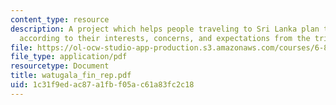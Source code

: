 ```yaml
---
content_type: resource
description: A project which helps people traveling to Sri Lanka plan their trips
  according to their interests, concerns, and expectations from the trip.
file: https://ol-ocw-studio-app-production.s3.amazonaws.com/courses/6-871-knowledge-based-applications-systems-spring-2005/1c31f9edac87a1fbf05ac61a83fc2c18_watugala_fin_rep.pdf
file_type: application/pdf
resourcetype: Document
title: watugala_fin_rep.pdf
uid: 1c31f9ed-ac87-a1fb-f05a-c61a83fc2c18
---
```

